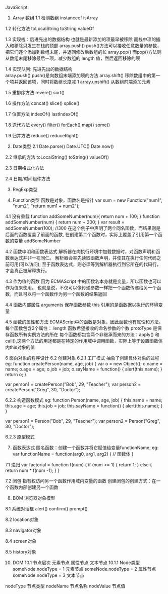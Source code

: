 JavaScript:
1. Array 数组
1.1 检测数组
instanceof  isArray

1.2 转化方法
toLocalString   toString    valueOf

1.3 实现栈：后进先出的数据结构   也就是最新添加的项最早被移除  而栈中项的插入和移除只发生在栈的顶部
array.push()        push()方法可以接收任意数量的参数，把它们逐个添加到数组末尾，并返回修改后数组的长
array.pop()         而pop()方法则从数组末尾移除最后一项，减少数组的 length 值，然后返回移除的项

1.4 实现队列: 先进先出的数据结构   
array.push()        push()是向数组末端添加项的方法
array.shift()       移除数组中的第一个项并返回该项，同时将数组长度减 1
array.unshift()     从数组前端添加元素

1.5 重排序方法
revere()  sort()

1.6 操作方法
concat()  slice()  splice()

1.7 位置方法
indexOf()     lastIndexOf()

1.8 迭代方法
every()   filter()  forEach()   map()   some()

1.9 归并方法
reduce()  reduceRight()

2. Date类型
2.1 Date.parse()  Date.UTC()    Date.now()

2.2 继承的方法
toLocalString()   toString()    valueOf()

2.3 日期格式化方法

2.4 日期/时间组件方法

3. RegExp类型

4. Function类型
函数是对象，函数名是指针
var sum = new Function("num1", "num2", "return num1 + num2");

4.1 没有重载
function addSomeNumber(num){
        return num + 100;
}
function addSomeNumber(num) {
    return num + 200;
}
var result = addSomeNumber(100); //300
在这个例子中声明了两个同名函数，而结果则是后面的函数覆盖了前面的函数,
在创建第二个函数时，实际上覆盖了引用第一个函数的变量 addSomeNumber

4.2 函数申明和函数表达式
解析器在向执行环境中加载数据时，对函数声明和函数表达式并非一视同仁。
解析器会率先读取函数声明，并使其在执行任何代码之前可用(可以访问);
至于函数表达式，则必须等到解析器执行到它所在的代码行，才会真正被解释执行。

4.3 作为值的函数
因为 ECMAScript 中的函数名本身就是变量，所以函数也可以作为值来使用。
也就是说，不仅可以像传递参数一样把一个函数传递给另一个函数，而且可以将一个函数作为另一个函数的结果返回

4.4 函数内部属性
arguments   保存函数参数
this        引用的是函数据以执行的环境变量

4.5 函数的属性和方法
ECMAScript中的函数是对象，因此函数也有属性和方法。每个函数包含2个属性：
length      函数希望接收的命名参数的个数
protoType   是保存函数所有实例方法的所在
每个函数都包含两个非继承而来的方法：apply() 和 call(),这两个方法的用途都是在特定的作用域中调用函数，实际上等于设置函数体内this对象的值



   

6 面向对象的程序设计
6.2 创建对象
6.2.1 工厂模式 抽象了创建具体对象的过程
eg:
function createPerson(name, age, job) {
    var o = new Object();
    o.name = name;
    o.age = age;
    o.job = job;
    o.sayName = function() {
        alert(this.name);
    }
    return o;
}

var person1 = createPerson("Bob", 29, "Teacher");
var person2 = createPerson("Greg", 30, "Doctor");

6.2.2 构造函数模式
eg:
function Person(name, age, job) {
    this.name = name;
    this.age = age;
    this.job = job;
    this.sayName = function() {
        alert(this.name);
    }
}

var person1 = Person("Bob", 29, "Teacher");
var person2 = Person("Greg", 30, "Doctor");

6.2.3 原型模式



7. 函数表达式
匿名函数：创建一个函数并将它赋值给变量functionName,
eg:
var functionName = function(arg0, arg1, arg2) {
    // 函数体
}

7.1 递归
var factorial = function f(num) {
    if (num <= 1) {
        return 1;
    } else {
        return num * f(num -1);
    }
}

7.2 闭包
指有权访问另一个函数作用域内变量的函数
创建闭包的创建方式：在一个函数内部创建另一个函数


8. BOM
浏览器对象模型

8.1 系统对话框
alert()     confirm()   prompt()

8.2 location对象

8.3 navigator对象

8.4 screen对象

8.5 history对象


10. DOM
10.1 节点层次       元素节点    属性节点    文本节点
10.1.1 Node类型
someNode.nodeType = 1   元素节点
someNode.nodeType = 2   属性节点
someNode.nodeType = 3   文本节点

nodeType    节点类型
nodeName    节点名称
nodeValue   节点值



